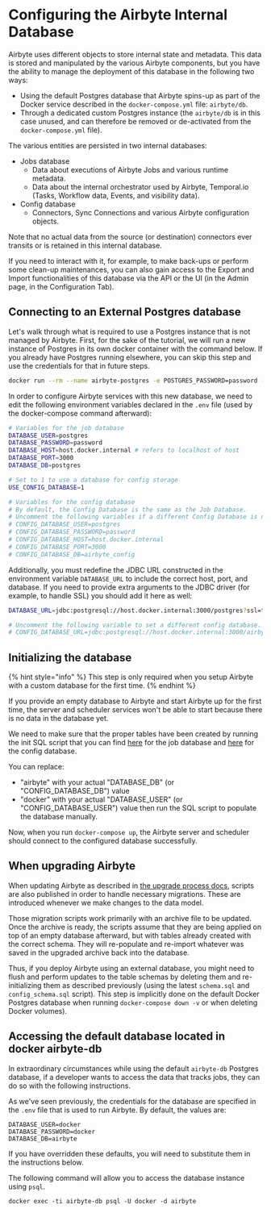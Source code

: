 # Configuring the Airbyte Internal Database

Airbyte uses different objects to store internal state and metadata. This data is stored and manipulated by the various Airbyte components, but you have the ability to manage the deployment of this database in the following two ways:
- Using the default Postgres database that Airbyte spins-up as part of the Docker service described in the `docker-compose.yml` file: `airbyte/db`.
- Through a dedicated custom Postgres instance (the `airbyte/db` is in this case unused, and can therefore be removed or de-activated from the `docker-compose.yml` file).

The various entities are persisted in two internal databases:

- Jobs database
  - Data about executions of Airbyte Jobs and various runtime metadata.
  - Data about the internal orchestrator used by Airbyte, Temporal.io (Tasks, Workflow data, Events, and visibility data).
- Config database
  - Connectors, Sync Connections and various Airbyte configuration objects.

Note that no actual data from the source (or destination) connectors ever transits or is retained in this internal database.

If you need to interact with it, for example, to make back-ups or perform some clean-up maintenances, you can also gain access to the Export and Import functionalities of this database via the API or the UI (in the Admin page, in the Configuration Tab).

## Connecting to an External Postgres database

Let's walk through what is required to use a Postgres instance that is not managed by Airbyte. First, for the sake of the tutorial, we will run a new instance of Postgres in its own docker container with the command below. If you already have Postgres running elsewhere, you can skip this step and use the credentials for that in future steps.
```bash
docker run --rm --name airbyte-postgres -e POSTGRES_PASSWORD=password -p 3000:5432 -d postgres
```

In order to configure Airbyte services with this new database, we need to edit the following environment variables declared in the `.env` file (used by the docker-compose command afterward):

```bash
# Variables for the job database
DATABASE_USER=postgres
DATABASE_PASSWORD=password
DATABASE_HOST=host.docker.internal # refers to localhost of host
DATABASE_PORT=3000
DATABASE_DB=postgres

# Set to 1 to use a database for config storage
USE_CONFIG_DATABASE=1

# Variables for the config database
# By default, the Config Database is the same as the Job Database.
# Uncomment the following variables if a different Config Database is needed.
# CONFIG_DATABASE_USER=postgres
# CONFIG_DATABASE_PASSWORD=password
# CONFIG_DATABASE_HOST=host.docker.internal
# CONFIG_DATABASE_PORT=3000
# CONFIG_DATABASE_DB=airbyte_config
```

Additionally, you must redefine the JDBC URL constructed in the environment variable `DATABASE_URL` to include the correct host, port, and database. If you need to provide extra arguments to the JDBC driver (for example, to handle SSL) you should add it here as well:

```bash
DATABASE_URL=jdbc:postgresql://host.docker.internal:3000/postgres?ssl=true&sslmode=require

# Uncomment the following variable to set a different config database.
# CONFIG_DATABASE_URL=jdbc:postgresql://host.docker.internal:3000/airbyte_config?ssl=true&sslmode=require
```

## Initializing the database

{% hint style="info" %}
This step is only required when you setup Airbyte with a custom database for the first time.
{% endhint %}

If you provide an empty database to Airbyte and start Airbyte up for the first time, the server and scheduler services won't be able to start because there is no data in the database yet.

We need to make sure that the proper tables have been created by running the init SQL script that you can find [here](https://github.com/airbytehq/airbyte/blob/master/airbyte-db/src/main/resources/schema.sql) for the job database and [here](https://github.com/airbytehq/airbyte/blob/master/airbyte-db/src/main/resources/config_schema.sql) for the config database.

You can replace:
- "airbyte" with your actual "DATABASE_DB" (or "CONFIG_DATABASE_DB") value
- "docker" with your actual "DATABASE_USER" (or "CONFIG_DATABASE_USER") value
then run the SQL script to populate the database manually.

Now, when you run `docker-compose up`, the Airbyte server and scheduler should connect to the configured database successfully.

## When upgrading Airbyte

When updating Airbyte as described in [the upgrade process docs](upgrading-airbyte.md), scripts are also published in order to handle necessary migrations. These are introduced whenever we make changes to the data model.

Those migration scripts work primarily with an archive file to be updated. Once the archive is ready, the scripts assume that they are being applied on top of an empty database afterward, but with tables already created with the correct schema. They will re-populate and re-import whatever was saved in the upgraded archive back into the database.

Thus, if you deploy Airbyte using an external database, you might need to flush and perform updates to the table schemas by deleting them and re-initializing them as described previously (using the latest `schema.sql` and `config_schema.sql` script). This step is implicitly done on the default Docker Postgres database when running `docker-compose down -v` or when deleting Docker volumes).

## Accessing the default database located in docker airbyte-db
In extraordinary circumstances while using the default `airbyte-db` Postgres database, if a developer wants to access the data that tracks jobs, they can do so with the following instructions.

As we've seen previously, the credentials for the database are specified in the `.env` file that is used to run Airbyte. By default, the values are:
```shell
DATABASE_USER=docker
DATABASE_PASSWORD=docker
DATABASE_DB=airbyte
```

If you have overridden these defaults, you will need to substitute them in the instructions below.

The following command will allow you to access the database instance using `psql`. 

```shell
docker exec -ti airbyte-db psql -U docker -d airbyte
```
